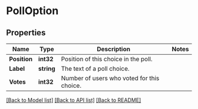 # PollOption

## Properties

Name | Type | Description | Notes
------------ | ------------- | ------------- | -------------
**Position** | **int32** | Position of this choice in the poll. | 
**Label** | **string** | The text of a poll choice. | 
**Votes** | **int32** | Number of users who voted for this choice. | 

[[Back to Model list]](../README.md#documentation-for-models) [[Back to API list]](../README.md#documentation-for-api-endpoints) [[Back to README]](../README.md)


